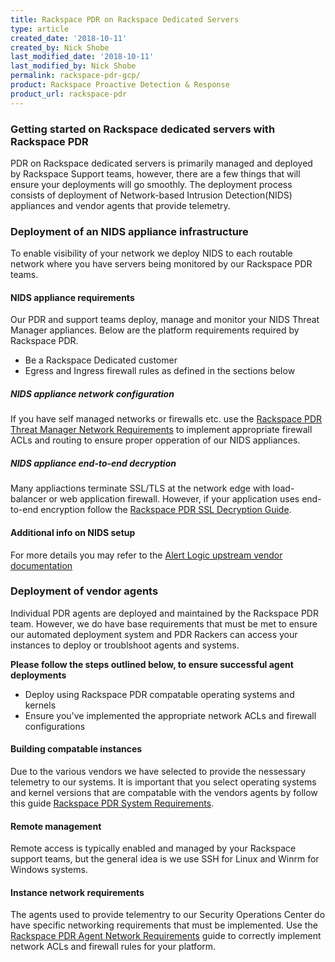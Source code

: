 ```yaml
---
title: Rackspace PDR on Rackspace Dedicated Servers
type: article
created_date: '2018-10-11'
created_by: Nick Shobe
last_modified_date: '2018-10-11'
last_modified_by: Nick Shobe
permalink: rackspace-pdr-gcp/
product: Rackspace Proactive Detection & Response
product_url: rackspace-pdr
---
```


### Getting started on Rackspace dedicated servers with Rackspace PDR

PDR on Rackspace dedicated servers is primarily managed and deployed by Rackspace Support teams, however, there are a few things that will ensure your deployments will go smoothly. The deployment process consists of deployment of Network-based Intrusion Detection(NIDS) appliances and vendor agents that provide telemetry.

### Deployment of an NIDS appliance infrastructure

To enable visibility of your network we deploy NIDS to each routable network where you have servers being monitored by our Rackspace PDR teams.

#### NIDS appliance requirements

Our PDR and support teams deploy, manage and monitor your NIDS Threat Manager appliances. Below are the platform requirements required by Rackspace PDR.

- Be a Rackspace Dedicated customer
- Egress and Ingress firewall rules as defined in the sections below

##### NIDS appliance network configuration
If you have self managed networks or firewalls etc. use the [Rackspace PDR Threat Manager Network Requirements](/how-to/rackspace-pdr-nids-networking/) to implement appropriate firewall ACLs and routing to ensure proper opperation of our NIDS appliances.

##### NIDS appliance end-to-end decryption
Many appliactions terminate SSL/TLS at the network edge with load-balancer or web application firewall. However, if your application uses end-to-end encryption follow the [Rackspace PDR SSL Decryption Guide](/how-to/rackspace-pdr-ssl-decryption/).

#### Additional info on NIDS setup
For more details you may refer to the [Alert Logic upstream vendor documentation](https://docs.alertlogic.com/install/cloud/amazon-web-services-threat-manager-direct-windows.htm)

### Deployment of vendor agents

Individual PDR agents are deployed and maintained by the Rackspace PDR team. However, we do have base requirements that must be met to ensure our automated deployment system and PDR Rackers can access your instances to deploy or troublshoot agents and systems.

**Please follow the steps outlined below, to ensure successful agent deployments**
- Deploy using Rackspace PDR compatable operating systems and kernels
- Ensure you've implemented the appropriate network ACLs and firewall configurations

#### Building compatable instances
Due to the various vendors we have selected to provide the nessessary telemetry to our systems. It is important that you select operating systems and kernel versions that are compatable with the vendors agents by follow this guide [Rackspace PDR System Requirements](/how-to/rackspace-pdr-agent-compatablity/).

#### Remote management
Remote access is typically enabled and managed by your Rackspace support teams, but the general idea is we use SSH for Linux and Winrm for Windows systems.

#### Instance network requirements
The agents used to provide telementry to our Security Operations Center do have specific networking requirements that must be implemented. Use the [Rackspace PDR Agent Network Requirements](/how-to/rackspace-pdr-agent-networking/) guide to correctly implement network ACLs and firewall rules for your platform.
